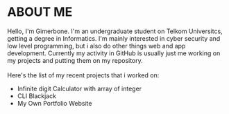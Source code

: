 # ABOUT ME
Hello, I'm Gimerbone. I'm an undergraduate student on Telkom Universitcs, getting a degree in Informatics.
I'm mainly interested in cyber security and low level programming, but i also do other things web and app development.
Currently my activity in GitHub is usually just me working on my projects and putting them on my repository. <br>
<br>
Here's the list of my recent projects that i worked on:<br>
- Infinite digit Calculator with array of integer
- CLI Blackjack
- My Own Portfolio Website
